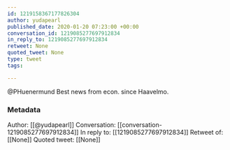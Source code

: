 ```yaml
---
id: 1219158367177826304
author: yudapearl
published_date: 2020-01-20 07:23:00 +00:00
conversation_id: 1219085277697912834
in_reply_to: 1219085277697912834
retweet: None
quoted_tweet: None
type: tweet
tags:

---
```


@PHuenermund Best news from econ. since Haavelmo.

### Metadata

Author: [[@yudapearl]]
Conversation: [[conversation-1219085277697912834]]
In reply to: [[1219085277697912834]]
Retweet of: [[None]]
Quoted tweet: [[None]]
